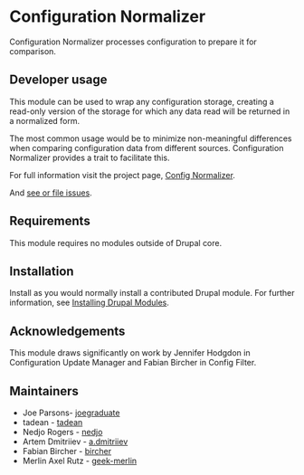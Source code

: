 # Configuration Normalizer

Configuration Normalizer processes configuration to prepare it for comparison.

## Developer usage

This module can be used to wrap any configuration storage, creating a read-only
version of the storage for which any data read will be returned in a normalized
form.

The most common usage would be to minimize non-meaningful differences when
comparing configuration data from different sources. Configuration Normalizer
provides a trait to facilitate this.

For full information visit the project page, [Config Normalizer](https://www.drupal.org/project/config_normalizer).

And [see or file issues](https://www.drupal.org/project/issues/config_normalizer).

## Requirements

This module requires no modules outside of Drupal core.

## Installation

Install as you would normally install a contributed Drupal module. For further
information, see
[Installing Drupal Modules](https://www.drupal.org/docs/extending-drupal/installing-drupal-modules).

## Acknowledgements

This module draws significantly on work by Jennifer Hodgdon in Configuration
Update Manager and Fabian Bircher in Config Filter.


## Maintainers

- Joe Parsons- [joegraduate](https://www.drupal.org/u/joegraduate)
- tadean - [tadean](https://www.drupal.org/u/tadean)
- Nedjo Rogers - [nedjo](https://www.drupal.org/u/nedjo)
- Artem Dmitriiev - [a.dmitriiev](https://www.drupal.org/u/admitriiev)
- Fabian Bircher - [bircher](https://www.drupal.org/u/bircher)
- Merlin Axel Rutz - [geek-merlin](https://www.drupal.org/u/geek-merlin)
